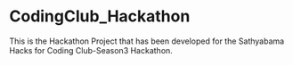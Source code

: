# CodingClub_Hackathon
This is the Hackathon Project that has been developed for the Sathyabama Hacks for Coding Club-Season3 Hackathon.

